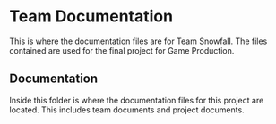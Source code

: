 # Team  Documentation
This is where the documentation files are for Team Snowfall. 
The files contained are used for the final project for Game Production.

## Documentation

Inside this folder is where the documentation files for this project are located. This includes team documents and project documents.